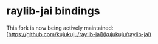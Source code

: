 # raylib-jai bindings

This fork is now being actively maintained: [https://github.com/kujukuju/raylib-jai](kujukuju/raylib-jai)

